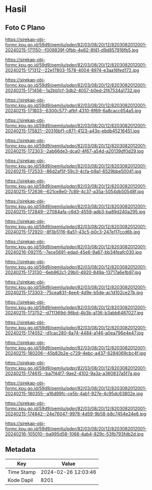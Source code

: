 # Hasil

## Foto C Plano

https://sirekap-obj-formc.kpu.go.id/59d9/pemilu/pdpr/82/03/08/20/12/8203082012001-20240215-171150--f008839f-0fbb-4e82-8f41-d9d857916fb5.jpg

https://sirekap-obj-formc.kpu.go.id/59d9/pemilu/pdpr/82/03/08/20/12/8203082012001-20240215-171312--22e17803-1578-4004-8974-e3aa16fed172.jpg

https://sirekap-obj-formc.kpu.go.id/59d9/pemilu/pdpr/82/03/08/20/12/8203082012001-20240215-171456--1a2bb1cf-3db2-4057-b0ed-2f47534a1732.jpg

https://sirekap-obj-formc.kpu.go.id/59d9/pemilu/pdpr/82/03/08/20/12/8203082012001-20240215-171803--6300c577-afbf-4310-8f69-6a8cacc654a5.jpg

https://sirekap-obj-formc.kpu.go.id/59d9/pemilu/pdpr/82/03/08/20/12/8203082012001-20240215-175821--20316bf1-c871-4123-a43e-ebdb45216451.jpg

https://sirekap-obj-formc.kpu.go.id/59d9/pemilu/pdpr/82/03/08/20/12/8203082012001-20240215-172303--2ab66de3-dca0-4f67-a54d-a20139df0d29.jpg

https://sirekap-obj-formc.kpu.go.id/59d9/pemilu/pdpr/82/03/08/20/12/8203082012001-20240215-172533--86d2af5f-59c3-4cfa-b9a1-6529bbe50041.jpg

https://sirekap-obj-formc.kpu.go.id/59d9/pemilu/pdpr/82/03/08/20/12/8203082012001-20240215-172636--621ce8e0-7c89-4c37-a35a-5054db50548f.jpg

https://sirekap-obj-formc.kpu.go.id/59d9/pemilu/pdpr/82/03/08/20/12/8203082012001-20240215-172849--27084afa-c6d3-4559-adb3-ba89d240a295.jpg

https://sirekap-obj-formc.kpu.go.id/59d9/pemilu/pdpr/82/03/08/20/12/8203082012001-20240215-172920--8f3b5116-8a51-43c5-b0c3-247e117ccd6b.jpg

https://sirekap-obj-formc.kpu.go.id/59d9/pemilu/pdpr/82/03/08/20/12/8203082012001-20240216-092115--7ece5691-edad-45e6-9a67-bb34feafc030.jpg

https://sirekap-obj-formc.kpu.go.id/59d9/pemilu/pdpr/82/03/08/20/12/8203082012001-20240215-173130--6eb962c1-29b0-4920-849a-13717a6e1b97.jpg

https://sirekap-obj-formc.kpu.go.id/59d9/pemilu/pdpr/82/03/08/20/12/8203082012001-20240215-173303--75cea831-4ee4-4d9e-b5de-ac1d102ce27b.jpg

https://sirekap-obj-formc.kpu.go.id/59d9/pemilu/pdpr/82/03/08/20/12/8203082012001-20240215-173752--d711369d-96bd-4b3b-a136-b3abb6487027.jpg

https://sirekap-obj-formc.kpu.go.id/59d9/pemilu/pdpr/82/03/08/20/12/8203082012001-20240215-174052--d1cac280-6a74-4484-a146-a0ea796e4e47.jpg

https://sirekap-obj-formc.kpu.go.id/59d9/pemilu/pdpr/82/03/08/20/12/8203082012001-20240215-180206--45b82b2e-c729-4ebc-a437-6284069cbc4f.jpg

https://sirekap-obj-formc.kpu.go.id/59d9/pemilu/pdpr/82/03/08/20/12/8203082012001-20240215-174615--ba7f44f7-9ae2-4102-9a3a-a360837a5f7a.jpg

https://sirekap-obj-formc.kpu.go.id/59d9/pemilu/pdpr/82/03/08/20/12/8203082012001-20240215-180355--a16d99fc-ce5b-4ab1-927e-4c95dc63802e.jpg

https://sirekap-obj-formc.kpu.go.id/59d9/pemilu/pdpr/82/03/08/20/12/8203082012001-20240215-174842--24e76047-9978-4d59-9b58-b8c7454e24e6.jpg

https://sirekap-obj-formc.kpu.go.id/59d9/pemilu/pdpr/82/03/08/20/12/8203082012001-20240216-105010--ba995d58-1068-4ab4-829c-53fb793fdb2d.jpg


## Metadata

| Key        | Value               |
| ---------- | ------------------- |
| Time Stamp | 2024-02-26 12:03:46 |
| Kode Dapil | 8201                |



